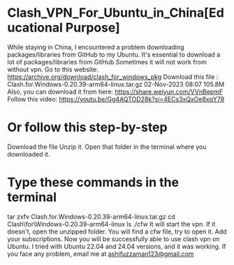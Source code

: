 # Clash_VPN_For_Ubuntu_in_China[Educational Purpose]
While staying in China, I encountered a problem downloading packages/libraries from GitHub to my Ubuntu. It's essential to download a lot of packages/libraries from GitHub.Sometimes it will not work from without vpn.
Go to this website: https://archive.org/download/clash_for_windows_pkg
Download this file : Clash.for.Windows-0.20.39-arm64-linux.tar.gz	02-Nov-2023 08:07	105.8M
Also, you can download it from here: https://share.weiyun.com/VVnBepmF
Follow this video: https://youtu.be/Gg4AQTOD28k?si=4ECs3xQxOe8xqY78
# Or follow this step-by-step
Download the file 
Unzip it.
Open that folder in the terminal where you downloaded it.
# Type  these commands in the terminal 
  tar zxfv Clash.for.Windows-0.20.39-arm64-linux.tar.gz
  cd Clash\for\Windows-0.20.39-arm64-linux
  ls
  ./cfw
It will start the vpn. If it doesn't, open the unzipped folder. You will find a cfw file, try to open it. Add your subscriptions. Now you will be successfully able to use clash vpn on Ubuntu. I tried with Ubuntu 22.04 and 24.04 versions, and it was working.
If you face any problem, email me at ashifuzzaman123@gmail.com
